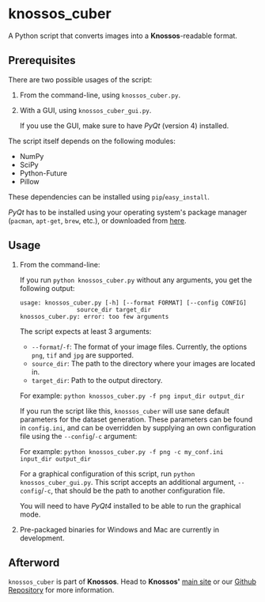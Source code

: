 knossos_cuber
=============

A Python script that converts images into a **Knossos**-readable format.

Prerequisites
-------------

There are two possible usages of the script:

1.  From the command-line, using `knossos_cuber.py`.
2.  With a GUI, using `knossos_cuber_gui.py`.

    If you use the GUI, make sure to have *PyQt* (version 4) installed.

The script itself depends on the following modules:

*   NumPy
*   SciPy
*   Python-Future
*   Pillow

These dependencies can be installed using `pip`/`easy_install`.

*PyQt* has to be installed using your operating system's package manager (`pacman`, `apt-get`, `brew`, etc.), or downloaded from [here](http://www.riverbankcomputing.com/software/pyqt/download).

Usage
-----

1.  From the command-line:

    If you run `python knossos_cuber.py` without any arguments, you get the following output:

        usage: knossos_cuber.py [-h] [--format FORMAT] [--config CONFIG]
                        source_dir target_dir
        knossos_cuber.py: error: too few arguments

    The script expects at least 3 arguments:

    *   `--format`/`-f`: The format of your image files. Currently, the options `png`, `tif` and `jpg` are supported.
    *   `source_dir`: The path to the directory where your images are located in.
    *   `target_dir`: Path to the output directory.

    For example: `python knossos_cuber.py -f png input_dir output_dir`

    If you run the script like this, `knossos_cuber` will use sane default parameters for the dataset generation. These parameters can be found in `config.ini`, and can be overridden by supplying an own configuration file using the `--config`/`-c` argument:

    For example: `python knossos_cuber.py -f png -c my_conf.ini input_dir output_dir`

    For a graphical configuration of this script, run `python knossos_cuber_gui.py`. This script accepts an additional argument, `--config`/`-c`, that should be the path to another configuration file.

    You will need to have *PyQt4* installed to be able to run the graphical mode.

2.  Pre-packaged binaries for Windows and Mac are currently in development.


Afterword
---------

`knossos_cuber` is part of **Knossos**. Head to **Knossos'** [main site](http://www.knossostool.org) or our [Github Repository](https://github.com/knossos-project/knossos) for more information.
